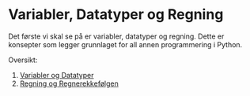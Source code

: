 # Variabler, Datatyper og Regning

Det første vi skal se på er variabler, datatyper og regning. Dette er konsepter som legger grunnlaget for all annen programmering i Python. 

Oversikt:

1. [Variabler og Datatyper](./variabler.ipynb)
2. [Regning og Regnerekkefølgen](./regning.ipynb)


